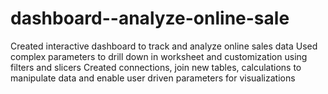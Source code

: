 # dashboard--analyze-online-sale
Created interactive dashboard to track and analyze online sales data  Used complex parameters to drill down in worksheet and customization using filters and slicers  Created connections, join new tables, calculations to manipulate data and enable user driven parameters for visualizations
